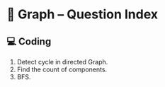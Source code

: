 # 🌲 Graph – Question Index

## 💻 Coding
1. Detect cycle in directed Graph.
2. Find the count of components.
3. BFS.